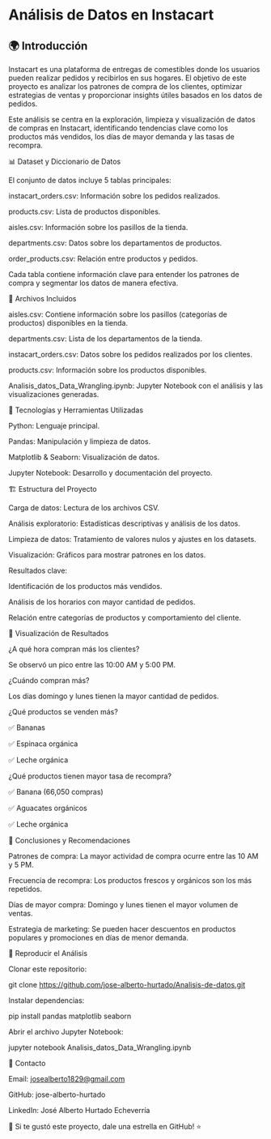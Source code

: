 # Análisis de Datos en Instacart

## 🌍 Introducción

Instacart es una plataforma de entregas de comestibles donde los usuarios pueden realizar pedidos y recibirlos en sus hogares. El objetivo de este proyecto es analizar los patrones de compra de los clientes, optimizar estrategias de ventas y proporcionar insights útiles basados en los datos de pedidos.

Este análisis se centra en la exploración, limpieza y visualización de datos de compras en Instacart, identificando tendencias clave como los productos más vendidos, los días de mayor demanda y las tasas de recompra.

📊 Dataset y Diccionario de Datos

El conjunto de datos incluye 5 tablas principales:

instacart_orders.csv: Información sobre los pedidos realizados.

products.csv: Lista de productos disponibles.

aisles.csv: Información sobre los pasillos de la tienda.

departments.csv: Datos sobre los departamentos de productos.

order_products.csv: Relación entre productos y pedidos.

Cada tabla contiene información clave para entender los patrones de compra y segmentar los datos de manera efectiva.

📂 Archivos Incluidos

aisles.csv: Contiene información sobre los pasillos (categorías de productos) disponibles en la tienda.

departments.csv: Lista de los departamentos de la tienda.

instacart_orders.csv: Datos sobre los pedidos realizados por los clientes.

products.csv: Información sobre los productos disponibles.

Analisis_datos_Data_Wrangling.ipynb: Jupyter Notebook con el análisis y las visualizaciones generadas.

🤖 Tecnologías y Herramientas Utilizadas

Python: Lenguaje principal.

Pandas: Manipulación y limpieza de datos.

Matplotlib & Seaborn: Visualización de datos.

Jupyter Notebook: Desarrollo y documentación del proyecto.

🏗️ Estructura del Proyecto

Carga de datos: Lectura de los archivos CSV.

Análisis exploratorio: Estadísticas descriptivas y análisis de los datos.

Limpieza de datos: Tratamiento de valores nulos y ajustes en los datasets.

Visualización: Gráficos para mostrar patrones en los datos.

Resultados clave:

Identificación de los productos más vendidos.

Análisis de los horarios con mayor cantidad de pedidos.

Relación entre categorías de productos y comportamiento del cliente.

🎨 Visualización de Resultados

¿A qué hora compran más los clientes?

Se observó un pico entre las 10:00 AM y 5:00 PM.

¿Cuándo compran más?

Los días domingo y lunes tienen la mayor cantidad de pedidos.

¿Qué productos se venden más?

✅ Bananas

✅ Espinaca orgánica

✅ Leche orgánica

¿Qué productos tienen mayor tasa de recompra?

✅ Banana (66,050 compras)

✅ Aguacates orgánicos

✅ Leche orgánica

🚀 Conclusiones y Recomendaciones

Patrones de compra: La mayor actividad de compra ocurre entre las 10 AM y 5 PM.

Frecuencia de recompra: Los productos frescos y orgánicos son los más repetidos.

Días de mayor compra: Domingo y lunes tienen el mayor volumen de ventas.

Estrategia de marketing: Se pueden hacer descuentos en productos populares y promociones en días de menor demanda.

📑 Reproducir el Análisis

Clonar este repositorio:

git clone https://github.com/jose-alberto-hurtado/Analisis-de-datos.git

Instalar dependencias:

pip install pandas matplotlib seaborn

Abrir el archivo Jupyter Notebook:

jupyter notebook Analisis_datos_Data_Wrangling.ipynb

👥 Contacto

Email: josealberto1829@gmail.com

GitHub: jose-alberto-hurtado

LinkedIn: José Alberto Hurtado Echeverría

🌟 Si te gustó este proyecto, dale una estrella en GitHub! ⭐
